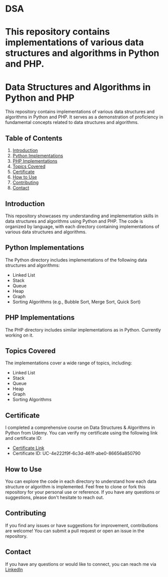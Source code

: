 # DSA
This repository contains implementations of various data structures and algorithms in Python and PHP.
=======
# Data Structures and Algorithms in Python and PHP

This repository contains implementations of various data structures and algorithms in Python and PHP. It serves as a demonstration of proficiency in fundamental concepts related to data structures and algorithms.

## Table of Contents

1. [Introduction](#introduction)
2. [Python Implementations](#python-implementations)
3. [PHP Implementations](#php-implementations)
4. [Topics Covered](#topics-covered)
5. [Certificate](#certificate)
6. [How to Use](#how-to-use)
7. [Contributing](#contributing)
8. [Contact](#contact)

## Introduction

This repository showcases my understanding and implementation skills in data structures and algorithms using Python and PHP. The code is organized by language, with each directory containing implementations of various data structures and algorithms.

## Python Implementations

The Python directory includes implementations of the following data structures and algorithms:

- Linked List
- Stack
- Queue
- Heap
- Graph
- Sorting Algorithms (e.g., Bubble Sort, Merge Sort, Quick Sort)

## PHP Implementations

The PHP directory includes similar implementations as in Python. Currently working on it.

## Topics Covered

The implementations cover a wide range of topics, including:

- Linked List
- Stack
- Queue
- Heap
- Graph
- Sorting Algorithms

## Certificate

I completed a comprehensive course on Data Structures & Algorithms in Python from Udemy. You can verify my certificate using the following link and certificate ID:

- [Certificate Link](udemy.com/certificate/UC-4e222f9f-6c3d-461f-abe0-86656a850790)
- Certificate ID: UC-4e222f9f-6c3d-461f-abe0-86656a850790

## How to Use

You can explore the code in each directory to understand how each data structure or algorithm is implemented. Feel free to clone or fork this repository for your personal use or reference. If you have any questions or suggestions, please don't hesitate to reach out.

## Contributing

If you find any issues or have suggestions for improvement, contributions are welcome! You can submit a pull request or open an issue in the repository.

## Contact

If you have any questions or would like to connect, you can reach me via [LinkedIn](linkedin.com/in/tejpatel-9bba24222)